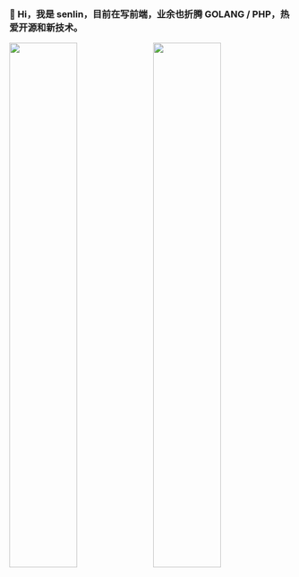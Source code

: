 ### 🌱 Hi，我是 senlin，目前在写前端，业余也折腾 GOLANG / PHP，热爱开源和新技术。

<img style="width:49%;display:inline-block"  src="https://github-readme-stats.vercel.app/api?username=xusenlin&show_icons=true&hide=contribs" />
<img style="width:49%;" align="right" src="https://github-readme-stats.vercel.app/api/top-langs/?username=xusenlin&layout=compact" />


<!--
**xusenlin/xusenlin** is a ✨ _special_ ✨ repository because its `README.md` (this file) appears on your GitHub profile.

Here are some ideas to get you started:

- 🔭 I’m currently working on ...
- 🌱 I’m currently learning ...
- 👯 I’m looking to collaborate on ...
- 🤔 I’m looking for help with ...
- 💬 Ask me about ...
- 📫 How to reach me: ...
- 😄 Pronouns: ...
- ⚡ Fun fact: ...
-->
